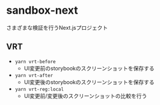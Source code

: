 # sandbox-next

さまざまな検証を行うNext.jsプロジェクト

## VRT
- `yarn vrt-before` 
  - UI変更前のstorybookのスクリーンショットを保存する
- `yarn vrt-after` 
  - UI変更後のstorybookのスクリーンショットを保存する
- `yarn vrt-reg:local`
  - UI変更前/変更後のスクリーンショットの比較を行う
